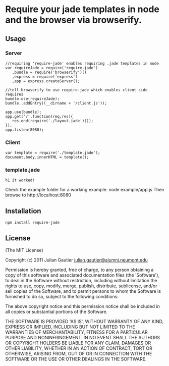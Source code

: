 # Require your jade templates in node and the browser via browserify.
## Usage
### Server
    //requiring 'require-jade' enables requiring .jade templates in node
    var requireJade = require('require-jade')
       ,bundle = require('browserify')()
       ,express = require('express')
       ,app = express.createServer();

    //tell browserify to use require-jade which enables client side requires
    bundle.use(requireJade);
    bundle..addEntry((__dirname + '/client.js'));

    app.use(bundle);
    app.get('/',function(req,res){
       res.end(require('./layout.jade')());
    });
    app.listen(8080);
### Client
    var template = require('./template.jade');
    document.body.innerHTML = template();
### template.jade
    h1 it worked!
Check the example folder for a working example.
    node example/app.js
Then browse to http://localhost:8080
## Installation
    npm install require-jade
## License

(The MIT License)

Copyright (c) 2011 Julian Gautier <julian.gautier@alumni.neumont.edu>

Permission is hereby granted, free of charge, to any person obtaining a copy of this software and associated documentation files (the 'Software'), to deal in the Software without restriction, including without limitation the rights to use, copy, modify, merge, publish, distribute, sublicense, and/or sell copies of the Software, and to permit persons to whom the Software is furnished to do so, subject to the following conditions:

The above copyright notice and this permission notice shall be included in all copies or substantial portions of the Software.

THE SOFTWARE IS PROVIDED 'AS IS', WITHOUT WARRANTY OF ANY KIND, EXPRESS OR IMPLIED, INCLUDING BUT NOT LIMITED TO THE WARRANTIES OF MERCHANTABILITY, FITNESS FOR A PARTICULAR PURPOSE AND NONINFRINGEMENT. IN NO EVENT SHALL THE AUTHORS OR COPYRIGHT HOLDERS BE LIABLE FOR ANY CLAIM, DAMAGES OR OTHER LIABILITY, WHETHER IN AN ACTION OF CONTRACT, TORT OR OTHERWISE, ARISING FROM, OUT OF OR IN CONNECTION WITH THE SOFTWARE OR THE USE OR OTHER DEALINGS IN THE SOFTWARE.